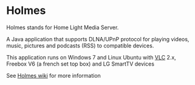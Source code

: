 Holmes
============================

Holmes stands for Home Light Media Server.

A Java application that supports DLNA/UPnP protocol for playing videos, music, pictures and podcasts (RSS) to compatible devices.

This application runs on Windows 7 and Linux Ubuntu with [VLC](http://www.videolan.org/vlc/) 2.x, Freebox V6 (a french set top box) and LG SmartTV devices

See [Holmes wiki](wiki) for more information

